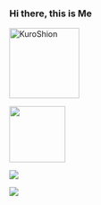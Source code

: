 
### Hi there, this is Me
<p align="left"><img width="125" src="https://komarev.com/ghpvc/?username=KuroShion&style=flat-square" alt="KuroShion"></p>
<p align="left"><img width="100" src="https://encrypted-tbn0.gstatic.com/images?q=tbn:ANd9GcS78idOhMAEkZhXTFpCa749BH1ZP05qH0RVMQ&usqp=CAU"></p>
<p align="left"><a href=https://github.com/EvoTeamMalaysia"><img src="https://github-readme-stats.vercel.app/api?username=EvoTeamMalaysia&show_icons=true&theme=neon"></a></p>
<p align="left"><a href="https://github.com/EvoTeamMalaysia"><img src="https://github-readme-stats.vercel.app/api/top-langs/?username=EvoTeamMalaysia&theme=neon&layout=compact"></a></p>
